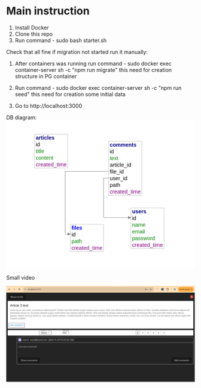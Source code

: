 # Main instruction

1. Install Docker
2. Clone this repo
3. Run command - sudo bash starter.sh

Check that all fine if migration not started run it manually:

1. After containers was running run command - sudo docker exec container-server sh -c "npm run migrate"
   this need for creation structure in PG container
2. Run command - sudo docker exec container-server sh -c "npm run seed"
   this need for creation some initial data

3. Go to http://localhost:3000

DB diagram:
![screenshot](./info/DB-diagram.png)

Small video

[![Watch the video](./info/videoPrevue.png)](https://drive.google.com/file/d/1xAw-UBUK_6SyWNweUaLcQW2Ce9CPjvbv/view?usp=sharing)
